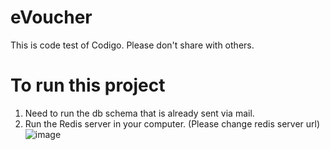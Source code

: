 # eVoucher
This is code test of Codigo. Please don't share with others.


# To run this project
 1. Need to run the db schema that is already sent via mail.
 2. Run the Redis server in your computer. (Please change redis server url)
    ![image](https://user-images.githubusercontent.com/39156779/159754519-04d3dbff-3e6d-4a37-891e-88ef09453b1f.png)

 
 
